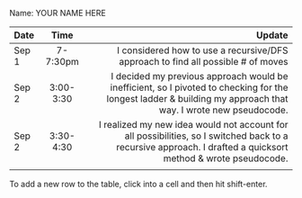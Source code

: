 Name: YOUR NAME HERE

| Date  |   Time    |                                                                                                                                                        Update |
|:------|:---------:|--------------------------------------------------------------------------------------------------------------------------------------------------------------:|
| Sep 1 | 7-7:30pm  |                                                                              I considered how to use a recursive/DFS approach to find all possible # of moves |
| Sep 2 | 3:00-3:30 | I decided my previous approach would be inefficient, so I pivoted to checking for the longest ladder & building my approach that way. I wrote new pseudocode. |
| Sep 2 | 3:30-4:30 |  I realized my new idea would not account for all possibilities, so I switched back to a recursive approach. I drafted a quicksort method & wrote pseudocode. |
|       |           |                                                                                                                                                               |


To add a new row to the table, click into a cell and then hit shift-enter.